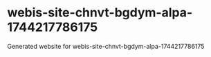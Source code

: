 # webis-site-chnvt-bgdym-alpa-1744217786175
Generated website for webis-site-chnvt-bgdym-alpa-1744217786175
